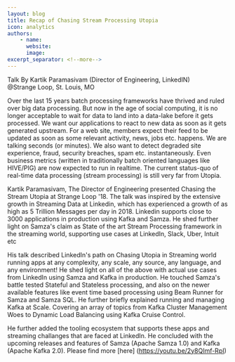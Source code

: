 ```yaml
---
layout: blog
title: Recap of Chasing Stream Processing Utopia
icon: analytics
authors:
    - name:
      website: 
      image: 
excerpt_separator: <!--more-->
---
```

<!--
   Licensed to the Apache Software Foundation (ASF) under one or more
   contributor license agreements.  See the NOTICE file distributed with
   this work for additional information regarding copyright ownership.
   The ASF licenses this file to You under the Apache License, Version 2.0
   (the "License"); you may not use this file except in compliance with
   the License.  You may obtain a copy of the License at

       http://www.apache.org/licenses/LICENSE-2.0

   Unless required by applicable law or agreed to in writing, software
   distributed under the License is distributed on an "AS IS" BASIS,
   WITHOUT WARRANTIES OR CONDITIONS OF ANY KIND, either express or implied.
   See the License for the specific language governing permissions and
   limitations under the License.
-->

Talk By Kartik Paramasivam (Director of Engineering, LinkedIN)   
@Strange Loop, St. Louis, MO

<!--more-->

Over the last 15 years batch processing frameworks have thrived and ruled over big data processing. But now in the age of social computing, it is no longer acceptable to wait for data to land into a data-lake before it gets processed. 
We want our applications to react to new data as soon as it gets generated upstream. For a web site, members expect their feed to be updated as soon as some relevant activity, news, jobs etc. happens. 
We are talking seconds (or minutes). We also want to detect degraded site experience, fraud, security breaches, spam etc. instantaneously. Even business metrics (written in traditionally batch oriented languages like HIVE/PIG) are now expected to run in realtime. The current status-quo of real-time data processing (stream processing) is still very far from Utopia.

Kartik Paramasivam, The Director of Engineering presented Chasing the Stream Utopia at Strange Loop '18. The talk was inspired 
by the extensive growth in Streaming Data at Linkedin, which has experienced a growth of as high as 5 Trillion Messages per day in 2018. 
Linkedin supports close to 3000 applications in production using Kafka and Samza. He shed further light on Samza's claim
as State of the art Stream Processing framework in the streaming world, supporting use cases at LinkedIn, Slack, Uber, Intuit etc

His talk described LinkedIn's path on Chasing Utopia in Streaming world running apps at any complexity, any scale, 
any source, any language, and any environment! He shed light on all of the above with actual use cases from LinkedIn using Samza and Kafka in production. He touched Samza's battle tested Stateful and Stateless processing, and also on the 
newer available features like event time based processing using Beam Runner for Samza and Samza SQL. He further briefly explained running 
and managing Kafka at Scale. Covering an array of topics from Kafka Cluster Management Woes to Dynamic Load Balancing 
using Kafka Cruise Control. 

He further added the tooling ecosystem that supports these apps and streaming challanges that are faced at LinkedIn. He
concluded with the upcoming releases and features of Samza (Apache Samza 1.0) and Kafka (Apache Kafka 2.0). Please find more [here] (https://youtu.be/2y8QImf-RpI)

<br>